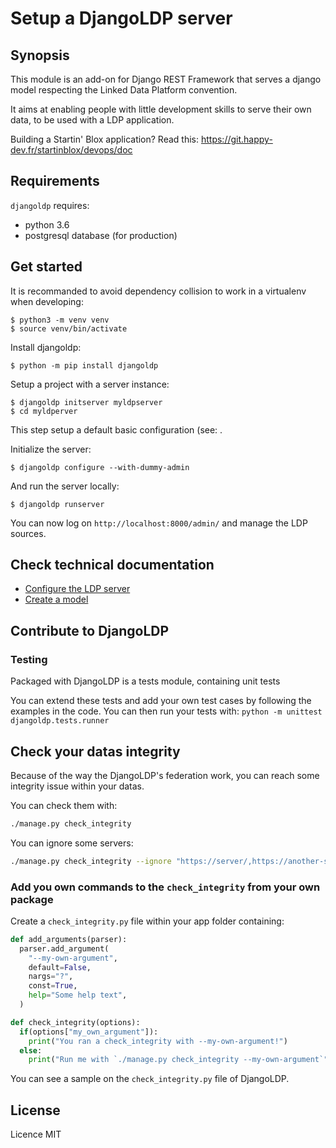 # Setup a DjangoLDP server

## Synopsis

This module is an add-on for Django REST Framework that serves a django model respecting the Linked Data Platform convention.

It aims at enabling people with little development skills to serve their own data, to be used with a LDP application.

Building a Startin' Blox application? Read this: https://git.happy-dev.fr/startinblox/devops/doc

## Requirements

`djangoldp` requires:

* python 3.6
* postgresql database (for production)

## Get started

It is recommanded to avoid dependency collision to work in a virtualenv when developing:
```
$ python3 -m venv venv
$ source venv/bin/activate
```

Install djangoldp:
```
$ python -m pip install djangoldp
```

Setup a project with a server instance:
```
$ djangoldp initserver myldpserver
$ cd myldperver
```

This step setup a default basic configuration (see: .

Initialize the server:
```
$ djangoldp configure --with-dummy-admin
```

And run the server locally:
```
$ djangoldp runserver
```

You can now log on `http://localhost:8000/admin/` and manage the LDP sources.

## Check technical documentation

* [Configure the LDP server](./docs/setup_server.md)
* [Create a model](./docs/create_model.md)

## Contribute to DjangoLDP

### Testing

Packaged with DjangoLDP is a tests module, containing unit tests

You can extend these tests and add your own test cases by following the examples in the code. You can then run your tests with:
`python -m unittest djangoldp.tests.runner`

## Check your datas integrity

Because of the way the DjangoLDP's federation work, you can reach some integrity issue within your datas.

You can check them with:

```bash
./manage.py check_integrity
```

You can ignore some servers:

```bash
./manage.py check_integrity --ignore "https://server/,https://another-server/"
```

### Add you own commands to the `check_integrity` from your own package

Create a `check_integrity.py` file within your app folder containing:

```python
def add_arguments(parser):
  parser.add_argument(
    "--my-own-argument",
    default=False,
    nargs="?",
    const=True,
    help="Some help text",
  )

def check_integrity(options):
  if(options["my_own_argument"]):
    print("You ran a check_integrity with --my-own-argument!")
  else:
    print("Run me with `./manage.py check_integrity --my-own-argument`")
```

You can see a sample on the `check_integrity.py` file of DjangoLDP.

## License

Licence MIT
